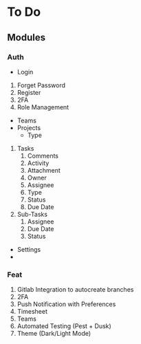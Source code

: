 # To Do 

## Modules

### Auth
- Login

1. Forget Password
2. Register
3. 2FA
4. Role Management

- Teams
- Projects
  - Type
1. Tasks
   1. Comments
   2. Activity
   3. Attachment
   4. Owner
   5. Assignee
   6. Type
   7. Status
   8. Due Date
2. Sub-Tasks
   1. Assignee
   2. Due Date
   3. Status

- Settings
- 
### Feat

1. Gitlab Integration to autocreate branches
2. 2FA
3. Push Notification with Preferences
4. Timesheet
5. Teams
6. Automated Testing (Pest + Dusk)
7. Theme (Dark/Light Mode)

